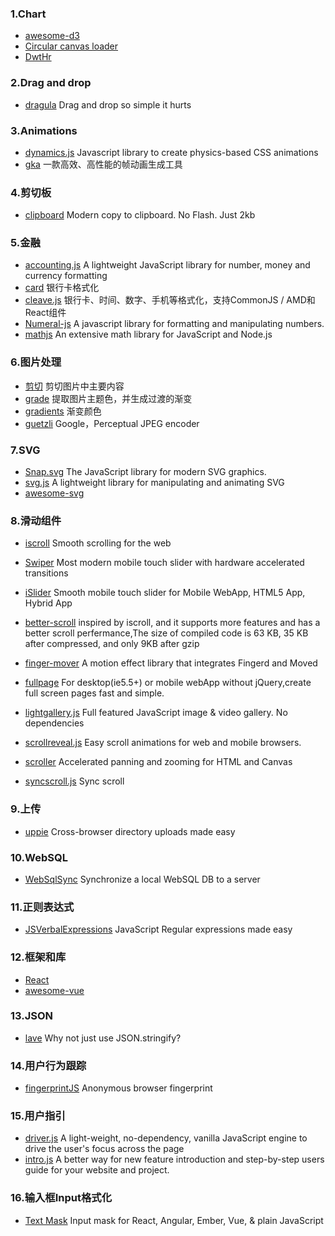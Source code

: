 ### 1.Chart

* [awesome-d3](https://github.com/wbkd/awesome-d3)
* [Circular canvas loader](http://codepen.io/pimskie/pen/rtijd)
* [DwtHr](http://codepen.io/ZetaHunter/pen/DwtHr)

### 2.Drag and drop

* [dragula](https://github.com/bevacqua/dragula) Drag and drop so simple it hurts

### 3.Animations

* [dynamics.js](https://github.com/michaelvillar/dynamics.js) Javascript library to create physics-based CSS animations
* [gka](#) 一款高效、高性能的帧动画生成工具

### 4.剪切板

* [clipboard](https://github.com/zenorocha/clipboard.js)
  Modern copy to clipboard. No Flash. Just 2kb

### 5.金融

* [accounting.js](https://github.com/openexchangerates/accounting.js)
  A lightweight JavaScript library for number, money and currency formatting
* [card](https://github.com/jessepollak/card)
  银行卡格式化
* [cleave.js](https://github.com/nosir/cleave.js)
  银行卡、时间、数字、手机等格式化，支持CommonJS / AMD和React组件
* [Numeral-js](https://github.com/adamwdraper/Numeral-js)
  A javascript library for formatting and manipulating numbers.
* [mathjs](https://github.com/josdejong/mathjs)
  An extensive math library for JavaScript and Node.js

### 6.图片处理

* [剪切](https://github.com/jwagner/smartcrop.js/) 剪切图片中主要内容
* [grade](https://github.com/benhowdle89/grade) 提取图片主题色，并生成过渡的渐变  
* [gradients](https://github.com/sarcadass/granim.js) 渐变颜色  
* [guetzli](https://github.com/google/guetzli) Google，Perceptual JPEG encoder

### 7.SVG

* [Snap.svg](https://github.com/adobe-webplatform/Snap.svg) The JavaScript library for modern SVG graphics.
* [svg.js](http://svgjs.com/) A lightweight library for manipulating and animating SVG
* [awesome-svg](https://github.com/willianjusten/awesome-svg)

### 8.滑动组件

* [iscroll](https://github.com/cubiq/iscroll) Smooth scrolling for the web
* [Swiper](https://github.com/nolimits4web/Swiper) Most modern mobile touch slider with hardware accelerated transitions
* [iSlider](https://github.com/peunzhang/iSlider) Smooth mobile touch slider for Mobile WebApp, HTML5 App, Hybrid App
* [better-scroll](https://github.com/ustbhuangyi/better-scroll) inspired by iscroll, and it supports more features and has a better scroll perfermance,The size of compiled code is 63 KB, 35 KB after compressed, and only 9KB after gzip
* [finger-mover](https://github.com/HcySunYang/finger-mover) A motion effect library that integrates Fingerd and Moved

* [fullpage](https://github.com/peunzhang/fullpage) For desktop\(ie5.5+\) or mobile webApp without jQuery,create full screen pages fast and simple.

* [lightgallery.js](https://github.com/sachinchoolur/lightgallery.js) Full featured JavaScript image & video gallery. No dependencies

* [scrollreveal.js](https://github.com/jlmakes/scrollreveal.js) Easy scroll animations for web and mobile browsers.

* [scroller](https://github.com/zynga/scroller) Accelerated panning and zooming for HTML and Canvas

* [syncscroll.js](https://github.com/asvd/syncscroll) Sync scroll

### 9.上传

* [uppie](https://github.com/silverwind/uppie)
  Cross-browser directory uploads made easy

### 10.WebSQL

* [WebSqlSync](https://github.com/orbitaloop/WebSqlSync)
  Synchronize a local WebSQL DB to a server

### 11.正则表达式

* [JSVerbalExpressions](https://github.com/VerbalExpressions/JSVerbalExpressions)
  JavaScript Regular expressions made easy

### 12.框架和库

* [React](https://github.com/nowgoant/fek/tree/master/react)
* [awesome-vue](https://github.com/vuejs/awesome-vue)

### 13.JSON

* [lave](https://github.com/jed/lave) Why not just use JSON.stringify?

### 14.用户行为跟踪

* [fingerprintJS](https://github.com/Valve/fingerprintJS) Anonymous browser fingerprint

### 15.用户指引

* [driver.js](https://github.com/kamranahmedse/driver.js) A light-weight, no-dependency, vanilla JavaScript engine to drive the user's focus across the page
* [intro.js](https://github.com/usablica/intro.js) A better way for new feature introduction and step-by-step users guide for your website and project.

### 16.输入框Input格式化

* [Text Mask](https://github.com/text-mask) Input mask for React, Angular, Ember, Vue, & plain JavaScript



